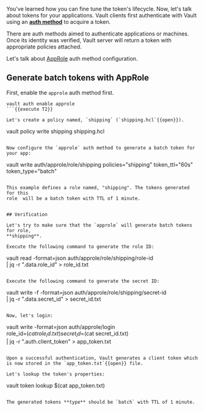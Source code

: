 You've learned how you can fine tune the token's lifecycle. Now, let's talk
about tokens for your applications. Vault clients first authenticate with Vault
using an [**auth method**](https://www.vaultproject.io/docs/auth/index.html) to
acquire a token.

There are auth methods aimed to authenticate applications or machines. Once its
identity was verified, Vault server will return a token with appropriate
policies attached.

Let's talk about [AppRole](https://learn.hashicorp.com/vault/developer/iam-authentication) auth method configuration.

## Generate batch tokens with AppRole

First, enable the `approle` auth method first.

```
vault auth enable approle
```{{execute T2}}

Let's create a policy named, `shipping` (`shipping.hcl`{{open}}).

```
vault policy write shipping shipping.hcl
```{{execute T2}}

Now configure the `approle` auth method to generate a batch token for your app:

```
vault write auth/approle/role/shipping policies="shipping" token_ttl="60s" \
      token_type="batch"         
```{{execute T2}}

This example defines a role named, "shipping". The tokens generated for this
role  will be a batch token with TTL of 1 minute.


## Verification

Let's try to make sure that the `approle` will generate batch tokens for role,
**shipping**.

Execute the following command to generate the role ID:

```
vault read -format=json auth/approle/role/shipping/role-id \
      | jq -r ".data.role_id" > role_id.txt
```{{execute T2}}

Execute the following command to generate the secret ID:

```
vault write -f -format=json auth/approle/role/shipping/secret-id \
      | jq -r ".data.secret_id" > secret_id.txt
```{{execute T2}}

Now, let's login:

```
vault write -format=json auth/approle/login \
      role_id=$(cat role_id.txt) secret_id=$(cat secret_id.txt) \
      | jq -r ".auth.client_token" > app_token.txt
```{{execute T2}}

Upon a successful authentication, Vault generates a client token which is now stored in the `app_token.txt`{{open}} file.

Let's lookup the token's properties:

```
vault token lookup $(cat app_token.txt)
```{{execute T2}}

The generated tokens **type** should be `batch` with TTL of 1 minute.
